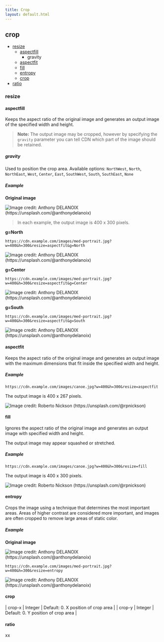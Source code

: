 ```yaml
---
title: Crop
layout: default.html
---
```


## crop

* [resize](#resize)
  * [aspectfill](#aspectfill)
    * gravity
  * [aspectfit](#aspectfit)
  * [fill](#fill)
  * [entropy](#entropy)
  * [crop](#crop)
* [ratio](#ratio)

### resize
#### aspectfill

Keeps the aspect ratio of the original image and generates an output image of the specified width and height.

> **Note:** The output image may be cropped, however by specifying the `gravity` parameter you can tell CDN which part of the image should be retained.

##### gravity

Used to position the crop area. Available options: `NorthWest`, `North`, `NorthEast`, `West`, `Center`, `East`, `SouthWest`, `South`, `SouthEast`, `None`

##### Example

**Original image**

![](../../../assets/med-portrait.jpeg "Image credit: Anthony DELANOIX (https://unsplash.com/@anthonydelanoix)")

> In each example, the output image is 400 x 300 pixels.

**g=North**

`https://cdn.example.com/images/med-portrait.jpg?w=400&h=300&resize=aspectfit&g=North`

![](../../../assets/med-portrait-north.jpeg "Image credit: Anthony DELANOIX (https://unsplash.com/@anthonydelanoix)")

**g=Center**

`https://cdn.example.com/images/med-portrait.jpg?w=400&h=300&resize=aspectfit&g=Center`

![](../../../assets/med-portrait-center.jpeg "Image credit: Anthony DELANOIX (https://unsplash.com/@anthonydelanoix)")

**g=South**

`https://cdn.example.com/images/med-portrait.jpg?w=400&h=300&resize=aspectfit&g=South`

![](../../../assets/med-portrait-south.jpeg "Image credit: Anthony DELANOIX (https://unsplash.com/@anthonydelanoix)")

#### aspectfit

Keeps the aspect ratio of the original image and generates an output image with the maximum dimensions that fit inside the specified width and height.

##### Example

`https://cdn.example.com/images/canoe.jpg?w=400&h=300&resize=aspectfit`

The output image is 400 x 267 pixels.

![](../../../assets/canoe-w400-h300-aspectfit.jpeg "Image credit: Roberto Nickson (https://unsplash.com/@rpnickson)")

#### fill

Ignores the aspect ratio of the original image and generates an output image with specified width and height.

The output image may appear squashed or stretched.

##### Example

`https://cdn.example.com/images/canoe.jpg?w=400&h=300&resize=fill`

The output image is 400 x 300 pixels.

![](../../../assets/canoe-w400-h300-fill.jpeg "Image credit: Roberto Nickson (https://unsplash.com/@rpnickson)")

#### entropy

Crops the image using a technique that determines the most important areas. Areas of higher contrast are considered more important, and images are often cropped to remove large areas of static color.

##### Example

**Original image**

![](../../../assets/med-portrait.jpeg "Image credit: Anthony DELANOIX (https://unsplash.com/@anthonydelanoix)")

`https://cdn.example.com/images/med-portrait.jpg?w=400&h=300&resize=entropy`

![](../../../assets/med-portrait-entropy.jpeg "Image credit: Anthony DELANOIX (https://unsplash.com/@anthonydelanoix)")

#### crop

| crop-x | Integer | Default: 0. X position of crop area |
| crop-y | Integer | Default: 0. Y position of crop area |

#### ratio

xx